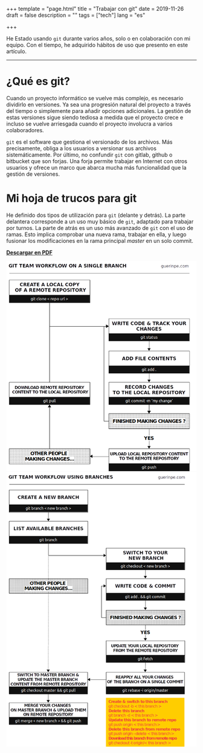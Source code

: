 +++
template = "page.html"
title = "Trabajar con git"
date =  2019-11-26
draft = false
description = ""
tags = ["tech"]
lang = "es"

+++


He Estado usando `git` durante varios años, solo o en colaboración con mi equipo. Con el tiempo, he adquirido hábitos de uso que presento en este artículo.

_______________________________________________________________________________


# ¿Qué es git?

Cuando un proyecto informático se vuelve más complejo, es necesario dividirlo en versiones. Ya sea una progresión natural del proyecto a través del tiempo o simplemente para añadir opciones adicionales. La gestión de estas versiones sigue siendo tediosa a medida que el proyecto crece e incluso se vuelve arriesgada cuando el proyecto involucra a varios colaboradores.


`git` es el software que gestiona el versionado de los archivos. Más precisamente, obliga a los usuarios a versionar sus archivos sistemáticamente. Por último, no confundir `git` con gitlab, github o bitbucket que son forjas. Una forja permite trabajar en Internet con otros usuarios y ofrece un marco que abarca mucha más funcionalidad que la gestión de versiones.


# Mi hoja de trucos para git

He definido dos tipos de utilización para `git` (delante y detrás). La parte delantera corresponde a un uso muy básico de `git`, adaptado para trabajar por turnos. La parte de atrás es un uso más avanzado de `git` con el uso de ramas. Esto implica comprobar una nueva rama, trabajar en ella, y luego fusionar los modificaciones en la rama principal *master* en un solo commit.


**[Descargar en PDF](https://github.com/ednaMontpellier/workshop_git/raw/master/git_team_workflow_peguerin.pdf)**

<center>
<img src="git_team_workflow_singlebranch_peguerin.png" width="640" />
<img src="git_team_workflow_usingbranches.png" width="640" />
</center>

